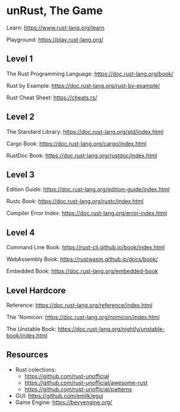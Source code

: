 # unRust, The Game

Learn: https://www.rust-lang.org/learn

Playground: https://play.rust-lang.org/

## Level 1

The Rust Programming Language: https://doc.rust-lang.org/book/

Rust by Example: https://doc.rust-lang.org/rust-by-example/

Rust Cheat Sheet: https://cheats.rs/

## Level 2

The Standard Library: https://doc.rust-lang.org/std/index.html

Cargo Book: https://doc.rust-lang.org/cargo/index.html

RustDoc Book: https://doc.rust-lang.org/rustdoc/index.html

## Level 3

Edition Guide: https://doc.rust-lang.org/edition-guide/index.html

Rustc Book: https://doc.rust-lang.org/rustc/index.html

Compiler Error Index: https://doc.rust-lang.org/error-index.html

## Level 4

Command Line Book: https://rust-cli.github.io/book/index.html

WebAssembly Book: https://rustwasm.github.io/docs/book/

Embedded Book: https://doc.rust-lang.org/embedded-book

## Level Hardcore

Reference: https://doc.rust-lang.org/reference/index.html

The 'Nomicon: https://doc.rust-lang.org/nomicon/index.html

The Unstable Book: https://doc.rust-lang.org/nightly/unstable-book/index.html

## Resources

+ Rust colections:
  + https://github.com/rust-unofficial
  + https://github.com/rust-unofficial/awesome-rust 
  + https://github.com/rust-unofficial/patterns
+ GUI: https://github.com/emilk/egui
+ Game Engine: https://bevyengine.org/

